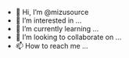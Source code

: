 - 👋 Hi, I’m @mizusource
- 👀 I’m interested in ...
- 🌱 I’m currently learning ...
- 💞️ I’m looking to collaborate on ...
- 📫 How to reach me ...

<!---
mizusource/mizusource is a ✨ special ✨ repository because its `README.md` (this file) appears on your GitHub profile.
You can click the Preview link to take a look at your changes.
--->
